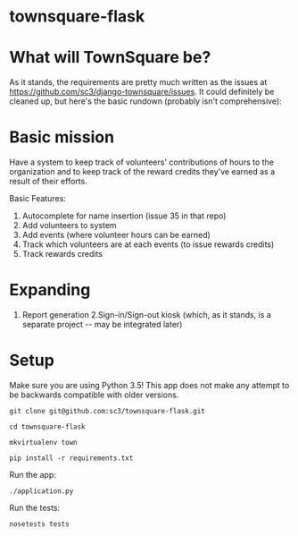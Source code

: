townsquare-flask
================

What will TownSquare be?
========================

As it stands, the requirements are pretty much written as the issues 
at https://github.com/sc3/django-townsquare/issues. It could definitely 
be cleaned up, but here's the basic rundown (probably isn't comprehensive):

Basic mission
===============

Have a system to keep track of volunteers' contributions of hours to the 
organization and to keep track of the reward credits they've earned as a 
result of their efforts. 

Basic Features:

1. Autocomplete for name insertion (issue 35 in that repo)
2. Add volunteers to system
3. Add events (where volunteer hours can be earned)
4. Track which volunteers are at each events (to issue rewards credits)
5. Track rewards credits

Expanding
===========

1. Report generation
2.Sign-in/Sign-out kiosk (which, as it stands, is a separate project -- may be integrated later)

Setup
=====

Make sure you are using Python 3.5! This app does not make any attempt
to be backwards compatible with older versions.

```
git clone git@github.com:sc3/townsquare-flask.git

cd townsquare-flask

mkvirtualenv town

pip install -r requirements.txt

```

Run the app:

```
./application.py

```

Run the tests:

```
nosetests tests

```



